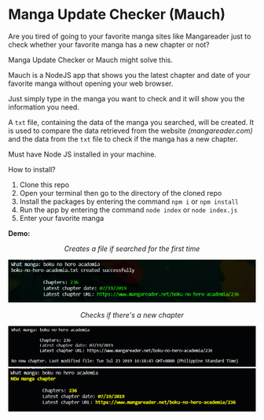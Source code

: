 # Manga Update Checker (Mauch)
Are you tired of going to your favorite manga sites like Mangareader just to check whether your favorite manga has a new chapter or not?

Manga Update Checker or Mauch might solve this.

Mauch is a NodeJS app that shows you the latest chapter and date of your favorite manga without opening your web browser.

Just simply type in the manga you want to check and it will show you the information you need. 

A `txt` file, containing the data of the manga you searched, will be created. It is used to compare the data retrieved from the website *(mangareader.com)* and the data from the `txt` file to check if the manga has a new chapter.

Must have Node JS installed in your machine.

How to install?
1. Clone this repo
2. Open your terminal then go to the directory of the cloned repo
3. Install the packages by entering the command `npm i` or `npm install`
4. Run the app by entering the command `node index` or `node index.js`
5. Enter your favorite manga

**Demo:**

<center><i>Creates a file if searched for the first time<i></center>

![mauch new file](mauch1.png)

<center><i>Checks if there's a new chapter<i></center>

![mauch check manga](mauch2.png)
![mauch new manga chapter](mauch3.png)
